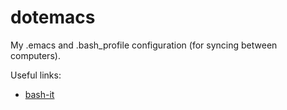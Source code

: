 dotemacs
========

My .emacs and .bash_profile configuration (for syncing between
computers).

Useful links:
* [bash-it](https://github.com/revans/bash-it)
